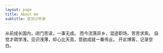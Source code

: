 ```yaml
---
layout: page
title: About me
subtitle: 仗剑少年游
---
```




从前成长国内，闭门苦读，一事无成。
而今流落异乡，混迹职场，苦苦求索。
自觉才疏学浅，见识浅薄，却心比天高，意欲成就一番伟业。
开此博客，记录空白。



